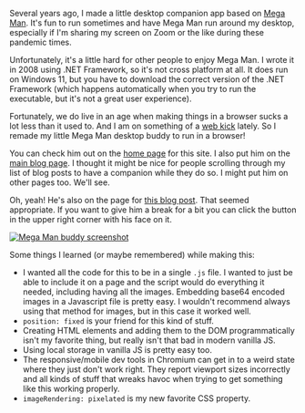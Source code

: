 Several years ago, I made a little desktop companion app based on [Mega Man](a-little-buddy). It's fun to run sometimes and have Mega Man run around my desktop, especially if I'm sharing my screen on Zoom or the like during these pandemic times.

Unfortunately, it's a little hard for other people to enjoy Mega Man. I wrote it in 2008 using .NET Framework, so it's not cross platform at all. It does run on Windows 11, but you have to download the correct version of the .NET Framework (which happens automatically when you try to run the executable, but it's not a great user experience).

Fortunately, we do live in an age when making things in a browser sucks a lot less than it used to. And I am on something of a [web kick](https://www.fableofgriselda.com) lately. So I remade my little Mega Man desktop buddy to run in a browser!

You can check him out on the [home page](/) for this site. I also put him on the [main blog page](/blog). I thought it might be nice for people scrolling through my list of blog posts to have a companion while they do so. I might put him on other pages too. We'll see.

Oh, yeah! He's also on the page for [this blog post](a-little-buddy-web-edition). That seemed appropriate. If you want to give him a break for a bit you can click the button in the upper right corner with his face on it.

<a href="/"><img src="/images/a-little-buddy-web-edition-1.png" alt="Mega Man buddy screenshot"></a>

Some things I learned (or maybe remembered) while making this:

* I wanted all the code for this to be in a single `.js` file. I wanted to just be able to include it on a page and the script would do everything it needed, including having all the images. Embedding base64 encoded images in a Javascript file is pretty easy. I wouldn't recommend always using that method for images, but in this case it worked well.
* `position: fixed` is your friend for this kind of stuff.
* Creating HTML elements and adding them to the DOM programmatically isn't my favorite thing, but really isn't that bad in modern vanilla JS.
* Using local storage in vanilla JS is pretty easy too.
* The responsive/mobile dev tools in Chromium can get in to a weird state where they just don't work right. They report viewport sizes incorrectly and all kinds of stuff that wreaks havoc when trying to get something like this working properly.
* `imageRendering: pixelated` is my new favorite CSS property.

<script async src='/megaman.js'></script>